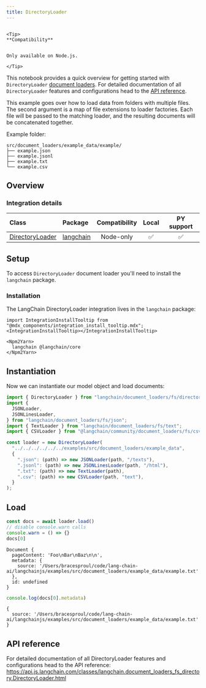 ```yaml
---
title: DirectoryLoader
---
```


```{=mdx}

<Tip>
**Compatibility**


Only available on Node.js.

</Tip>

```
This notebook provides a quick overview for getting started with `DirectoryLoader` [document loaders](/oss/concepts/document_loaders). For detailed documentation of all `DirectoryLoader` features and configurations head to the [API reference](https://api.js.langchain.com/classes/langchain.document_loaders_fs_directory.DirectoryLoader.html).

This example goes over how to load data from folders with multiple files. The second argument is a map of file extensions to loader factories. Each file will be passed to the matching loader, and the resulting documents will be concatenated together.

Example folder:

```text
src/document_loaders/example_data/example/
├── example.json
├── example.jsonl
├── example.txt
└── example.csv
```
## Overview
### Integration details

| Class | Package | Compatibility | Local | PY support | 
| :--- | :--- | :---: | :---: |  :---: |
| [DirectoryLoader](https://api.js.langchain.com/classes/langchain.document_loaders_fs_directory.DirectoryLoader.html) | [langchain](https://api.js.langchain.com/modules/langchain.document_loaders_fs_directory.html) | Node-only | ✅ | ✅ |

## Setup

To access `DirectoryLoader` document loader you'll need to install the `langchain` package.

### Installation

The LangChain DirectoryLoader integration lives in the `langchain` package:

```{=mdx}
import IntegrationInstallTooltip from "@mdx_components/integration_install_tooltip.mdx";
<IntegrationInstallTooltip></IntegrationInstallTooltip>

<Npm2Yarn>
  langchain @langchain/core
</Npm2Yarn>

```
## Instantiation

Now we can instantiate our model object and load documents:


```typescript
import { DirectoryLoader } from "langchain/document_loaders/fs/directory";
import {
  JSONLoader,
  JSONLinesLoader,
} from "langchain/document_loaders/fs/json";
import { TextLoader } from "langchain/document_loaders/fs/text";
import { CSVLoader } from "@langchain/community/document_loaders/fs/csv";

const loader = new DirectoryLoader(
  "../../../../../../examples/src/document_loaders/example_data",
  {
    ".json": (path) => new JSONLoader(path, "/texts"),
    ".jsonl": (path) => new JSONLinesLoader(path, "/html"),
    ".txt": (path) => new TextLoader(path),
    ".csv": (path) => new CSVLoader(path, "text"),
  }
);
```
## Load


```typescript
const docs = await loader.load()
// disable console.warn calls
console.warn = () => {}
docs[0]
```
```output
Document {
  pageContent: 'Foo\nBar\nBaz\n\n',
  metadata: {
    source: '/Users/bracesproul/code/lang-chain-ai/langchainjs/examples/src/document_loaders/example_data/example.txt'
  },
  id: undefined
}
```

```typescript
console.log(docs[0].metadata)
```
```output
{
  source: '/Users/bracesproul/code/lang-chain-ai/langchainjs/examples/src/document_loaders/example_data/example.txt'
}
```
## API reference

For detailed documentation of all DirectoryLoader features and configurations head to the API reference: https://api.js.langchain.com/classes/langchain.document_loaders_fs_directory.DirectoryLoader.html
